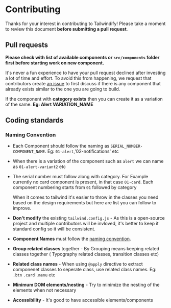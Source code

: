 # Contributing

Thanks for your interest in contributing to Tailwindify! Please take a moment to review this document **before submitting a pull request**.

## Pull requests

**Please check with list of available components or `src/components` folder first before starting work on new component.**

It's never a fun experience to have your pull request declined after investing a lot of time and effort. To avoid this from happening, we request that contributors create [an issue](https://github.com/manjumjn/tailwindify/issues) to first discuss if there is any component that already exists similar to the one you are going to build.

If the component with **category exists** then you can create it as a variation of the same. **Eg: Alert VARIATION_NAME**



## Coding standards

### Naming Convention

- Each Component should follow the naming as `SERIAL_NUMBER-COMPONENT_NAME`. Eg: `01-alert`,'02-notifications' etc
- When there is a variation of the component such as `alert` we can name as `01-alert-variant2` etc
- The serial number must follow along with category. For Example currently no card component is present, in that case `01-card`. Each component numbering starts from `01` followed by category

    When it comes to tailwind it's easier to throw in the classes you need based on the design requirements but here are list you can follow to improve.

 - **Don't modify** the existing `tailwind.config.js` - As this is a open-source project and multiple contributors will be invloved, it's better to keep it standard config so it will be consistent. 
 - **Component Names** must follow the [naming convention](#naming-convention).
 - **Group related classes** together - By Grouping means keeping related classes together ( Typography related classes, transition classes etc)
 - **Related class names** - When using `@apply` directive to extract componenet classes to seperate class, use related class names. Eg: `.btn` `.card` `.menu` etc
 - **Minimum DOM elements/nesting** - Try to minimize the nesting of the elements when not necessary 
 - **Accessibility** - It's good to have accessible elements/components
 